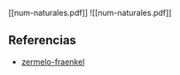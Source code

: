 [[num-naturales.pdf]]
![[num-naturales.pdf]]

## Referencias
- [zermelo-fraenkel](./zermelo-fraenkel.md)
